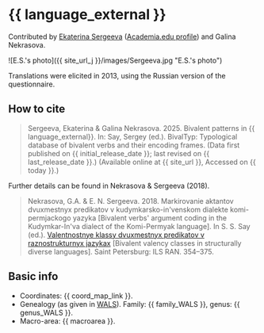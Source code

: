 # {{ language_external }}
Contributed by [Ekaterina Sergeeva](https://www.linkedin.com/in/ekaterina-sergeeva-8a45a531/) ([Academia.edu profile](https://iling-spb.academia.edu/EkaterinaSergeeva)) and Galina Nekrasova.

![E.S.'s photo]({{ site_url_j }}/images/Sergeeva.jpg "E.S.'s photo")

Translations were elicited in 2013, using the Russian version of the questionnaire. 

## How to cite
> Sergeeva, Ekaterina & Galina Nekrasova. 2025. Bivalent patterns in {{ language_external}}. 
> In: Say, Sergey (ed.). BivalTyp: Typological database of bivalent verbs and their encoding frames. 
> (Data first published on {{ initial_release_date }}; 
> last revised on {{ last_release_date }}.) (Available online at {{ site_url }}, 
> Accessed on {{ today }}.)

Further details can be found in Nekrasova & Sergeeva (2018).

> Nekrasova, G.A. & E. N. Sergeeva. 2018. Markirovanie aktantov dvuxmestnyx predikatov v kudymkarsko-in'venskom dialekte komi-permjackogo yazyka [Bivalent verbs' argument coding in the Kudymkar-In'va dialect of the Komi-Permyak language]. In S. S. Say (ed.). [Valentnostnye klassy dvuxmestnyx predikatov v raznostrukturnyx jazykax](https://bivaltyp.info/docs/Say_ed_20018_Valentnostnye.pdf) [Bivalent valency classes in structurally diverse languages]. Saint Petersburg: ILS RAN. 354–375.

## Basic info
- Coordinates: {{ coord_map_link }}.
- Genealogy (as given in [WALS](https://wals.info/)). Family: {{ family_WALS }}, genus: {{ genus_WALS }}.
- Macro-area: {{ macroarea }}.


